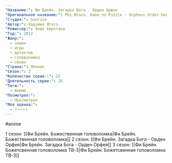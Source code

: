 ```yaml
---
"Название:": Фи Брейн. Загадка Бога - Орден Орфея 
"Оригинальное название:": Phi Brain. Kamo no Puzzle - Orpheus Order-hen
"Студия:": Sunrise
"Автор:": Хадзимэ Ятатэ
"Режиссер:": Эндо Хиротака
"Год:": 2012
"Жанр:": 
  - экшен 
  - игры 
  - детектив 
  - головоломка 
  - сёнен
"Страна:": Япония
"Сезон:": 2
"Количество серии::": 25
"Длительность серии:": 25
"Теги:":
  - Аниме
"Посмотрел:": 
  - Просмотрел
"Моя оценка:":
  - ⭐⭐⭐⭐⭐
---
```


#anime 

1 сезон: [[Фи Брейн. Божественная головоломка|Фи Брейн. Божественная головоломка]]
2 сезон: [[Фи Брейн. Загадка Бога - Орден Орфея|Фи Брейн. Загадка Бога - Орден Орфея]]
3 сезон: [[Фи Брейн. Божетсвенная головоломка ТВ-3|Фи Брейн. Божетсвенная головоломка ТВ-3]]

